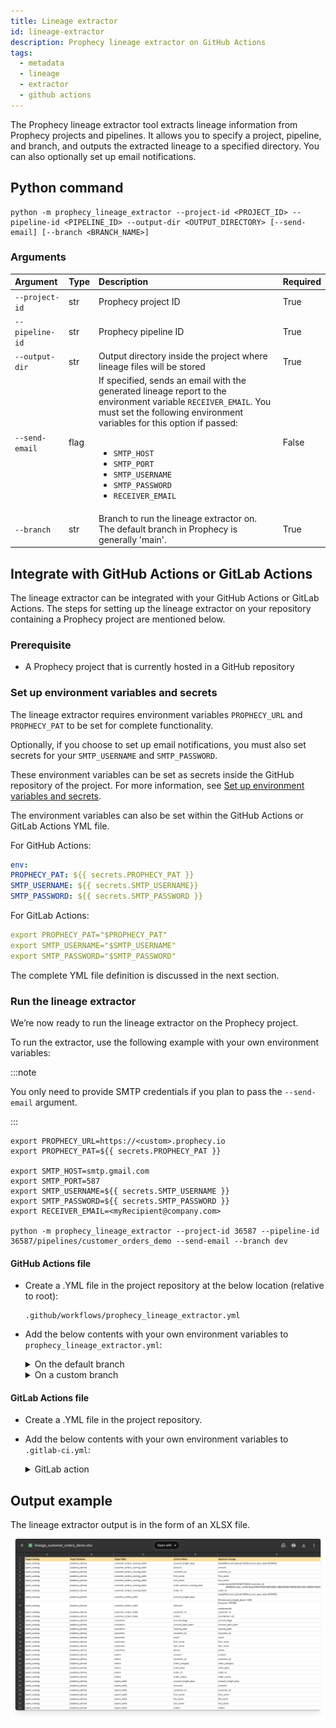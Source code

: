 ```yaml
---
title: Lineage extractor
id: lineage-extractor
description: Prophecy lineage extractor on GitHub Actions
tags:
  - metadata
  - lineage
  - extractor
  - github actions
---
```


The Prophecy lineage extractor tool extracts lineage information from Prophecy projects and pipelines. It allows you to specify a project, pipeline, and branch, and outputs the extracted lineage to a specified directory. You can also optionally set up email notifications.

## Python command

```
python -m prophecy_lineage_extractor --project-id <PROJECT_ID> --pipeline-id <PIPELINE_ID> --output-dir <OUTPUT_DIRECTORY> [--send-email] [--branch <BRANCH_NAME>]
```

### Arguments

| Argument        | Type | Description                                                                                                                                                                                                                                                                                                                      | Required |
| :-------------- | :--- | :------------------------------------------------------------------------------------------------------------------------------------------------------------------------------------------------------------------------------------------------------------------------------------------------------------------------------- | :------- |
| `--project-id`  | str  | Prophecy project ID                                                                                                                                                                                                                                                                                                              | True     |
| `--pipeline-id` | str  | Prophecy pipeline ID                                                                                                                                                                                                                                                                                                             | True     |
| `--output-dir`  | str  | Output directory inside the project where lineage files will be stored                                                                                                                                                                                                                                                           | True     |
| `--send-email`  | flag | If specified, sends an email with the generated lineage report to the environment variable `RECEIVER_EMAIL`. You must set the following environment variables for this option if passed: <br /><br /> <ul><li>`SMTP_HOST`</li><li>`SMTP_PORT`</li><li>`SMTP_USERNAME`</li><li>`SMTP_PASSWORD`</li><li>`RECEIVER_EMAIL`</li></ul> | False    |
| `--branch`      | str  | Branch to run the lineage extractor on. <br /> The default branch in Prophecy is generally 'main'.                                                                                                                                                                                                                               | True     |

## Integrate with GitHub Actions or GitLab Actions

The lineage extractor can be integrated with your GitHub Actions or GitLab Actions. The steps for setting up the lineage extractor on your repository containing a Prophecy project are mentioned below.

### Prerequisite

- A Prophecy project that is currently hosted in a GitHub repository

### Set up environment variables and secrets

The lineage extractor requires environment variables `PROPHECY_URL` and `PROPHECY_PAT` to be set for complete functionality.

Optionally, if you choose to set up email notifications, you must also set secrets for your `SMTP_USERNAME` and `SMTP_PASSWORD`.

These environment variables can be set as secrets inside the GitHub repository of the project. For more information, see [Set up environment variables and secrets](docs/ci-cd/prophecy-build-tool/pbt-github-actions.md#set-up-environment-variables-and-secrets).

The environment variables can also be set within the GitHub Actions or GitLab Actions YML file.

For GitHub Actions:

```yaml
env:
PROPHECY_PAT: ${{ secrets.PROPHECY_PAT }}
SMTP_USERNAME: ${{ secrets.SMTP_USERNAME}}
SMTP_PASSWORD: ${{ secrets.SMTP_PASSWORD }}
```

For GitLab Actions:

```yaml
export PROPHECY_PAT="$PROPHECY_PAT"
export SMTP_USERNAME="$SMTP_USERNAME"
export SMTP_PASSWORD="$SMTP_PASSWORD"
```

The complete YML file definition is discussed in the next section.

### Run the lineage extractor

We’re now ready to run the lineage extractor on the Prophecy project.

To run the extractor, use the following example with your own environment variables:

:::note

You only need to provide SMTP credentials if you plan to pass the `--send-email` argument.

:::

```
export PROPHECY_URL=https://<custom>.prophecy.io
export PROPHECY_PAT=${{ secrets.PROPHECY_PAT }}

export SMTP_HOST=smtp.gmail.com
export SMTP_PORT=587
export SMTP_USERNAME=${{ secrets.SMTP_USERNAME }}
export SMTP_PASSWORD=${{ secrets.SMTP_PASSWORD }}
export RECEIVER_EMAIL=<myRecipient@company.com>

python -m prophecy_lineage_extractor --project-id 36587 --pipeline-id 36587/pipelines/customer_orders_demo --send-email --branch dev
```

#### GitHub Actions file

- Create a .YML file in the project repository at the below location (relative to root):

  ```
  .github/workflows/prophecy_lineage_extractor.yml
  ```

- Add the below contents with your own environment variables to `prophecy_lineage_extractor.yml`:

  <details>
  <summary>On the default branch</summary>

  ```
  name: Run Prophecy Lineage extractor on main

  on:
    push:
      branches:
        - main  # Trigger on merge to the main branch
      paths:
        - 'datasets/**'
        - 'pipelines/**'
        - 'pbt_project.yml'
        - '.github/workflows/prophecy_lineage_extractor.yml'

  permissions:
    contents: write

  jobs:
    extract-and-mail-prophecy-lineage:
      runs-on: ubuntu-latest
      env:
        OUTPUT_DIR: "output"
      steps:
        - uses: actions/checkout@v3
        - name: Set up Python
          uses: actions/setup-python@v4
          with:
            python-version: '3.9'  # Adjust Python version as needed

        - name: Install Package from PyPI
          run: |
            pip install --no-cache-dir prophecy-lineage-extractor

        - name: Extract and Send Prophecy Lineage
          env:
            PROPHECY_URL: "https://<custom>.prophecy.io"
            MONITOR_TIME_ENV: ${{ vars.MONITOR_TIME_ENV }}
            PROPHECY_PAT: ${{ secrets.PROPHECY_PAT }}
            SMTP_HOST: "smtp.gmail.com"
            SMTP_PORT: "587"
            SMTP_USERNAME: ${{ secrets.SMTP_USERNAME }}
            SMTP_PASSWORD: ${{ secrets.SMTP_PASSWORD }}
            RECEIVER_EMAIL: "<myRecipient@company.com>"
          run: |
            python -m prophecy_lineage_extractor --project-id 36587 --pipeline-id 36587/pipelines/customer_orders_demo  --send-email --output-dir $OUTPUT_DIR

        - name: Commit file to output directory
          env:
             GIT_COMMIT: ${{ vars.GIT_COMMIT }} # whether to commit output file to github
          run: |
            # set this in secret to enable git commits
            echo "Output Directory: '$OUTPUT_DIR'"
            if [[ $GIT_COMMIT == "1" ]]; then
                git config --global user.name 'pateash'
                git config --global user.email 'ashishpatel0720@gmail.com'
                echo "Commiting enabled, adding output file"
                git add $OUTPUT_DIR/*
                echo "========================================"
                git commit -m "[Github Action: main]: Adding excel lineage report"
                echo "========================================"
                echo "Pushing Changes to git"
                git push
            else
                # simple version are created manually from code edits.
                echo "Commiting to git is not enabled"
            fi
  ```

  </details>

  <details>
  <summary> On a custom branch</summary>

  ```
  name: Run Prophecy Lineage extractor on dev

  on:
    push:
      branches:
        - dev  # Trigger on merge to the dev branch
      paths:
        - 'datasets/**'
        - 'pipelines/**'
        - 'pbt_project.yml'
        - '.github/workflows/prophecy_lineage_extractor_dev.yml'

  permissions:
    contents: write

  jobs:
    extract-and-mail-prophecy-lineage:
      runs-on: ubuntu-latest
      env:
        OUTPUT_DIR: "output_dev"
      steps:
        - uses: actions/checkout@v3
        - name: Set up Python
          uses: actions/setup-python@v4
          with:
            python-version: '3.9'  # Adjust Python version as needed

        - name: Install Package from PyPI
          run: |
            pip install --no-cache-dir prophecy-lineage-extractor

        - name: Extract and Send Prophecy Lineage
          env:
            PROPHECY_URL: "https://<custom>.prophecy.io"
            MONITOR_TIME_ENV: ${{ vars.MONITOR_TIME_ENV }}
            PROPHECY_PAT: ${{ secrets.PROPHECY_PAT }}
            SMTP_HOST: "smtp.gmail.com"
            SMTP_PORT: "587"
            SMTP_USERNAME: ${{ secrets.SMTP_USERNAME }}
            SMTP_PASSWORD: ${{ secrets.SMTP_PASSWORD }}
            RECEIVER_EMAIL: "<myRecipient@company.com>"
          run: |
            python -m prophecy_lineage_extractor --project-id 36587 --pipeline-id 36587/pipelines/customer_orders_demo  --send-email --output-dir $OUTPUT_DIR --branch dev

        - name: Commit file to output directory
          env:
             GIT_COMMIT: ${{ vars.GIT_COMMIT }}  # Reference the GitHub variable here
          run: |
            # set this in secret to enable git commits
            echo "output dir '$OUTPUT_DIR'"
            if [[ $GIT_COMMIT == "1" ]]; then
                git config --global user.name 'pateash'
                git config --global user.email 'ashishpatel0720@gmail.com'
                echo "Commiting enabled, adding output file"
                git add $OUTPUT_DIR/*
                echo "========================================"
                git commit -m "[Github Action: dev]: Adding excel lineage report"
                echo "========================================"
                echo "Pushing Changes to git"
                git push
            else
                # simple version are created manually from code edits.
                echo "Commiting to git is not enabled"
            fi
  ```

  </details>

#### GitLab Actions file

- Create a .YML file in the project repository.

- Add the below contents with your own environment variables to `.gitlab-ci.yml`:

  <details>
  <summary>GitLab action</summary>

  ```
  stages:
  - extract

  variables:
    GIT_COMMIT: "1" # to enable committing report file to git
    OUTPUT_DIR: "output_dev"
  extract_and_mail:
    stage: extract
    image: python:3.9
    script:
      - pip install --no-cache-dir prophecy-lineage-extractor
      - |
        # gitlab ci/cd variables, access_token also need to be defined if using git commit
        export PROPHECY_URL="$PROPHECY_URL"
        export PROPHECY_PAT="$PROPHECY_PAT"
        export SMTP_USERNAME="$SMTP_USERNAME"
        export SMTP_PASSWORD="$SMTP_PASSWORD"
        export SMTP_HOST="smtp.gmail.com"
        export SMTP_PORT="587"
        export RECEIVER_EMAIL="<myRecipient@company.com>"
        # value in seconds for monitoring, this might be increased depending on pipeline size
        export MONITOR_TIME_ENV="50"
      - |
        BRANCH="dev"
        python -m prophecy_lineage_extractor \
          --project-id 36587 \
          --pipeline-id 36587/pipelines/customer_orders_demo \
          --send-email \
          --output-dir $OUTPUT_DIR \
          --branch $BRANCH
      - |
        if [ "$GIT_COMMIT" == "1" ]; then
          echo "Git commit is enabled, output directory '$OUTPUT_DIR'"
          git config --global user.name 'pateash'
          git config --global user.email 'ashishpatel0720@gmail.com'
          git add $OUTPUT_DIR/*
          git commit -m "[GitLab CI - $BRANCH] Adding excel lineage report"
          git remote add gitlab_origin https://oauth2:$ACCESS_TOKEN@gitlab.com/pateash/ProphecyHelloWorld.git
          echo "Pushing changes to git branch $BRANCH"
          git push gitlab_origin HEAD:$BRANCH -o ci.skip # prevent triggering pipeline again
        else
            echo "Committing to git is not enabled"
        fi
    only:
      refs:
        - dev
  ```

  </details>

## Output example

The lineage extractor output is in the form of an XLSX file.

![Lineage extractor output](./img/prophecy-lineage-report-for-pipeline.png)
